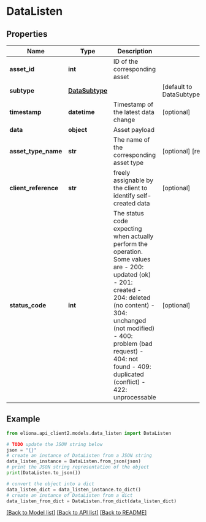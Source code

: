 # DataListen


## Properties

Name | Type | Description | Notes
------------ | ------------- | ------------- | -------------
**asset_id** | **int** | ID of the corresponding asset | 
**subtype** | [**DataSubtype**](DataSubtype.md) |  | [default to DataSubtype.NUMBER_SUBTYPE_INPUT]
**timestamp** | **datetime** | Timestamp of the latest data change | [optional] 
**data** | **object** | Asset payload | 
**asset_type_name** | **str** | The name of the corresponding asset type | [optional] [readonly] 
**client_reference** | **str** | freely assignable by the client to identify self-created data | [optional] 
**status_code** | **int** | The status code expecting when actually perform the operation. Some values are - 200: updated (ok)  - 201: created - 204: deleted (no content) - 304: unchanged (not modified) - 400: problem (bad request) - 404: not found - 409: duplicated (conflict) - 422: unprocessable  | [optional] 

## Example

```python
from eliona.api_client2.models.data_listen import DataListen

# TODO update the JSON string below
json = "{}"
# create an instance of DataListen from a JSON string
data_listen_instance = DataListen.from_json(json)
# print the JSON string representation of the object
print(DataListen.to_json())

# convert the object into a dict
data_listen_dict = data_listen_instance.to_dict()
# create an instance of DataListen from a dict
data_listen_from_dict = DataListen.from_dict(data_listen_dict)
```
[[Back to Model list]](../README.md#documentation-for-models) [[Back to API list]](../README.md#documentation-for-api-endpoints) [[Back to README]](../README.md)


